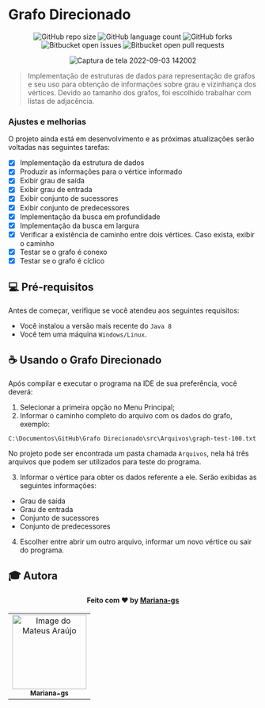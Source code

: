 # Grafo Direcionado

<div align="center">

![GitHub repo size](https://img.shields.io/github/repo-size/Mariana-gs/Grafo-Direcionado?style=for-the-badge)
![GitHub language count](https://img.shields.io/github/languages/count/Mariana-gs/Grafo-Direcionado?style=for-the-badge)
![GitHub forks](https://img.shields.io/github/forks/Mariana-gs/Grafo-Direcionado?style=for-the-badge)
![Bitbucket open issues](https://img.shields.io/bitbucket/issues/Mariana-gs/Grafo-Direcionado?style=for-the-badge)
![Bitbucket open pull requests](https://img.shields.io/bitbucket/pr-raw/Mariana-gs/Grafo-Direcionado?style=for-the-badge)

![Captura de tela 2022-09-03 142002](https://user-images.githubusercontent.com/81964220/188281626-ad09768a-28b4-4794-80aa-3bf007a711f5.png)

</div>

> Implementação de estruturas de dados para representação de grafos e seu uso para obtenção de informações sobre grau e vizinhança dos vértices. Devido ao tamanho dos grafos, foi escolhido trabalhar com listas de adjacência.

### Ajustes e melhorias

O projeto ainda está em desenvolvimento e as próximas atualizações serão voltadas nas seguintes tarefas:

- [x] Implementação da estrutura de dados
- [x] Produzir as informações para o vértice informado
- [x] Exibir grau de saída 
- [x] Exibir grau de entrada
- [x] Exibir conjunto de sucessores
- [x] Exibir conjunto de predecessores
- [x] Implementação da busca em profundidade
- [x] Implementação da busca em largura
- [x] Verificar a existência de caminho entre dois vértices. Caso exista, exibir o caminho
- [x] Testar se o grafo é conexo
- [x] Testar se o grafo é cíclico

## 💻 Pré-requisitos

Antes de começar, verifique se você atendeu aos seguintes requisitos:
<!---Estes são apenas requisitos de exemplo. Adicionar, duplicar ou remover conforme necessário--->
* Você instalou a versão mais recente do `Java 8`
* Você tem uma máquina `Windows/Linux`.

## ☕ Usando o Grafo Direcionado

Após compilar e executar o programa na IDE de sua preferência, você deverá:

1. Selecionar a primeira opção no Menu Principal;
2. Informar o caminho completo do arquivo com os dados do grafo, exemplo:
```
C:\Documentos\GitHub\Grafo Direcionado\src\Arquivos\graph-test-100.txt
```
No projeto pode ser encontrada um pasta chamada `Arquivos`, nela há três arquivos que podem ser utilizados para teste do programa.

3. Informar o vértice para obter os dados referente a ele. 
Serão exibidas as seguintes informações: 
- Grau de saída
- Grau de entrada
- Conjunto de sucessores
- Conjunto de predecessores
 
4. Escolher entre abrir um outro arquivo, informar um novo vértice ou sair do programa.


## :mortar_board: Autora

<h4 align="center">
   Feito com ♥️ by <a href="https://github.com/Mariana-gs" target="_blank"> Mariana-gs </a>
</h4>
<table align="center">
    <tr>
        <td align="center">
            <a href="https://github.com/Mariana-gs">
                <img src="https://avatars.githubusercontent.com/u/81964220?v=4" width="150px;" alt="Image do Mateus Araújo" />
                <br />
                <sub><b>Mariana-gs</b></sub>
            </a>
        </td>    
    </tr>
</table>


